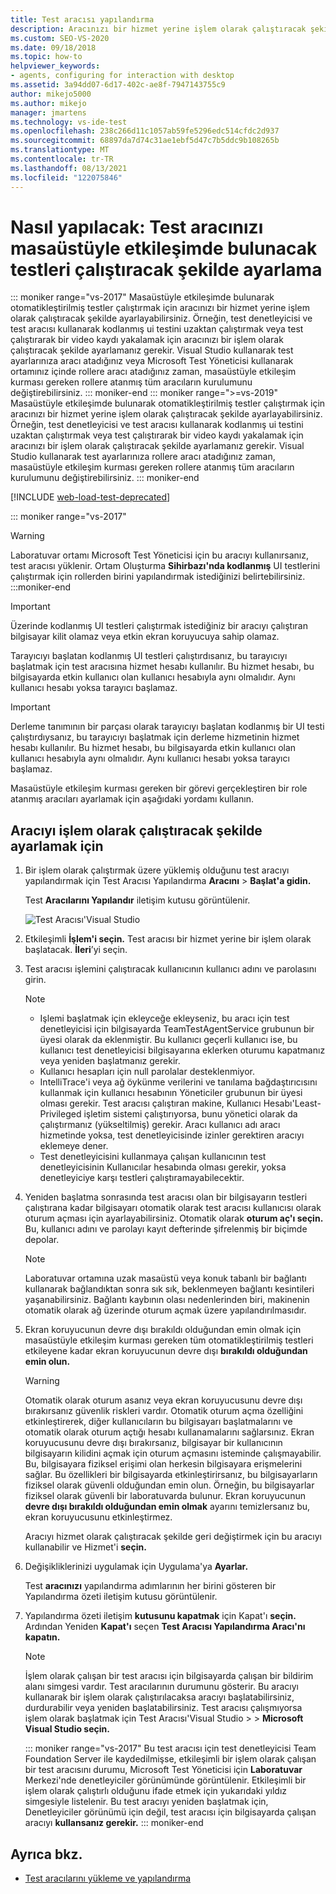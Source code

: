 ```yaml
---
title: Test aracısı yapılandırma
description: Aracınızı bir hizmet yerine işlem olarak çalıştıracak şekilde ayarerek masaüstüyle etkileşimde bulunarak otomatikleştirilmiş testler çalıştırmayı öğrenin.
ms.custom: SEO-VS-2020
ms.date: 09/18/2018
ms.topic: how-to
helpviewer_keywords:
- agents, configuring for interaction with desktop
ms.assetid: 3a94dd07-6d17-402c-ae8f-7947143755c9
author: mikejo5000
ms.author: mikejo
manager: jmartens
ms.technology: vs-ide-test
ms.openlocfilehash: 238c266d11c1057ab59fe5296edc514cfdc2d937
ms.sourcegitcommit: 68897da7d74c31ae1ebf5d47c7b5ddc9b108265b
ms.translationtype: MT
ms.contentlocale: tr-TR
ms.lasthandoff: 08/13/2021
ms.locfileid: "122075846"
---
```

# <a name="how-to-set-up-your-test-agent-to-run-tests-that-interact-with-the-desktop"></a>Nasıl yapılacak: Test aracınızı masaüstüyle etkileşimde bulunacak testleri çalıştıracak şekilde ayarlama

::: moniker range="vs-2017"
Masaüstüyle etkileşimde bulunarak otomatikleştirilmiş testler çalıştırmak için aracınızı bir hizmet yerine işlem olarak çalıştıracak şekilde ayarlayabilirsiniz. Örneğin, test denetleyicisi ve test aracısı kullanarak kodlanmış ui testini uzaktan çalıştırmak veya test çalıştırarak bir video kaydı yakalamak için aracınızı bir işlem olarak çalıştıracak şekilde ayarlamanız gerekir. Visual Studio kullanarak test ayarlarınıza aracı atadığınız veya Microsoft Test Yöneticisi kullanarak ortamınız içinde rollere aracı atadığınız zaman, masaüstüyle etkileşim kurması gereken rollere atanmış tüm aracıların kurulumunu değiştirebilirsiniz.
::: moniker-end
::: moniker range=">=vs-2019"
Masaüstüyle etkileşimde bulunarak otomatikleştirilmiş testler çalıştırmak için aracınızı bir hizmet yerine işlem olarak çalıştıracak şekilde ayarlayabilirsiniz. Örneğin, test denetleyicisi ve test aracısı kullanarak kodlanmış ui testini uzaktan çalıştırmak veya test çalıştırarak bir video kaydı yakalamak için aracınızı bir işlem olarak çalıştıracak şekilde ayarlamanız gerekir. Visual Studio kullanarak test ayarlarınıza rollere aracı atadığınız zaman, masaüstüyle etkileşim kurması gereken rollere atanmış tüm aracıların kurulumunu değiştirebilirsiniz.
::: moniker-end

[!INCLUDE [web-load-test-deprecated](includes/web-load-test-deprecated.md)]

::: moniker range="vs-2017"
> [!WARNING]
> Laboratuvar ortamı Microsoft Test Yöneticisi için bu aracıyı kullanırsanız, test aracısı yüklenir. Ortam Oluşturma **Sihirbazı'nda kodlanmış** UI testlerini çalıştırmak için rollerden birini yapılandırmak istediğinizi belirtebilirsiniz.
:::moniker-end

> [!IMPORTANT]
> Üzerinde kodlanmış UI testleri çalıştırmak istediğiniz bir aracıyı çalıştıran bilgisayar kilit olamaz veya etkin ekran koruyucuya sahip olamaz.

Tarayıcıyı başlatan kodlanmış UI testleri çalıştırdısanız, bu tarayıcıyı başlatmak için test aracısına hizmet hesabı kullanılır. Bu hizmet hesabı, bu bilgisayarda etkin kullanıcı olan kullanıcı hesabıyla aynı olmalıdır. Aynı kullanıcı hesabı yoksa tarayıcı başlamaz.

> [!IMPORTANT]
> Derleme tanımının bir parçası olarak tarayıcıyı başlatan kodlanmış bir UI testi çalıştırdıysanız, bu tarayıcıyı başlatmak için derleme hizmetinin hizmet hesabı kullanılır. Bu hizmet hesabı, bu bilgisayarda etkin kullanıcı olan kullanıcı hesabıyla aynı olmalıdır. Aynı kullanıcı hesabı yoksa tarayıcı başlamaz.

Masaüstüyle etkileşim kurması gereken bir görevi gerçekleştiren bir role atanmış aracıları ayarlamak için aşağıdaki yordamı kullanın.

## <a name="to-set-up-an-agent-to-run-as-a-process"></a>Aracıyı işlem olarak çalıştıracak şekilde ayarlamak için

1. Bir işlem olarak çalıştırmak üzere yüklemiş olduğunu test aracıyı yapılandırmak için Test Aracısı Yapılandırma **Aracını**  >  **Başlat'a gidin.**

   Test **Aracılarını Yapılandır** iletişim kutusu görüntülenir.

   ![Test Aracısı'Visual Studio](media/configure-test-agent.png)

2. Etkileşimli **İşlem'i seçin.** Test aracısı bir hizmet yerine bir işlem olarak başlatacak. **İleri**’yi seçin.

3. Test aracısı işlemini çalıştıracak kullanıcının kullanıcı adını ve parolasını girin.

   > [!NOTE]
   > - Işlemi başlatmak için ekleyceğe ekleyseniz, bu aracı için test denetleyicisi için bilgisayarda TeamTestAgentService grubunun bir üyesi olarak da eklenmiştir. Bu kullanıcı geçerli kullanıcı ise, bu kullanıcı test denetleyicisi bilgisayarına eklerken oturumu kapatmanız veya yeniden başlatmanız gerekir.
   > - Kullanıcı hesapları için null parolalar desteklenmiyor.
   > - IntelliTrace'i veya ağ öykünme verilerini ve tanılama bağdaştırıcısını kullanmak için kullanıcı hesabının Yöneticiler grubunun bir üyesi olması gerekir. Test aracısı çalıştıran makine, Kullanıcı Hesabı'Least-Privileged işletim sistemi çalıştırıyorsa, bunu yönetici olarak da çalıştırmanız (yükseltilmiş) gerekir. Aracı kullanıcı adı aracı hizmetinde yoksa, test denetleyicisinde izinler gerektiren aracıyı eklemeye dener.
   > - Test denetleyicisini kullanmaya çalışan kullanıcının test denetleyicisinin Kullanıcılar hesabında olması gerekir, yoksa denetleyiciye karşı testleri çalıştıramayabilecektir.

4. Yeniden başlatma sonrasında test aracısı olan bir bilgisayarın testleri çalıştırana kadar bilgisayarı otomatik olarak test aracısı kullanıcısı olarak oturum açması için ayarlayabilirsiniz. Otomatik olarak **oturum aç'ı seçin.** Bu, kullanıcı adını ve parolayı kayıt defterinde şifrelenmiş bir biçimde depolar.

   > [!NOTE]
   > Laboratuvar ortamına uzak masaüstü veya konuk tabanlı bir bağlantı kullanarak bağlandıktan sonra sık sık, beklenmeyen bağlantı kesintileri yaşanabilirsiniz. Bağlantı kaybının olası nedenlerinden biri, makinenin otomatik olarak ağ üzerinde oturum açmak üzere yapılandırılmasıdır.

5. Ekran koruyucunun devre dışı bırakıldı olduğundan emin olmak için masaüstüyle etkileşim kurması gereken tüm otomatikleştirilmiş testleri etkileyene kadar ekran koruyucunun devre dışı **bırakıldı olduğundan emin olun.**

   > [!WARNING]
   > Otomatik olarak oturum asanız veya ekran koruyucusunu devre dışı bırakırsanız güvenlik riskleri vardır. Otomatik oturum açma özelliğini etkinleştirerek, diğer kullanıcıların bu bilgisayarı başlatmalarını ve otomatik olarak oturum açtığı hesabı kullanamalarını sağlarsınız. Ekran koruyucusunu devre dışı bırakırsanız, bilgisayar bir kullanıcının bilgisayarın kilidini açmak için oturum açmasını isteminde çalışmayabilir. Bu, bilgisayara fiziksel erişimi olan herkesin bilgisayara erişmelerini sağlar. Bu özellikleri bir bilgisayarda etkinleştirirsanız, bu bilgisayarların fiziksel olarak güvenli olduğundan emin olun. Örneğin, bu bilgisayarlar fiziksel olarak güvenli bir laboratuvarda bulunur. Ekran koruyucunun **devre dışı bırakıldı olduğundan emin olmak** ayarını temizlersanız bu, ekran koruyucusunu etkinleştirmez.

   Aracıyı hizmet olarak çalıştıracak şekilde geri değiştirmek için bu aracıyı kullanabilir ve Hizmet'i **seçin.**

6. Değişikliklerinizi uygulamak için Uygulama'ya **Ayarlar.**

   Test **aracınızı** yapılandırma adımlarının her birini gösteren bir Yapılandırma özeti iletişim kutusu görüntülenir.

7. Yapılandırma özeti iletişim **kutusunu kapatmak** için Kapat'ı **seçin.** Ardından Yeniden **Kapat'ı** seçen **Test Aracısı Yapılandırma Aracı'nı kapatın.**

   > [!NOTE]
   > İşlem olarak çalışan bir test aracısı için bilgisayarda çalışan bir bildirim alanı simgesi vardır. Test aracılarının durumunu gösterir. Bu aracıyı kullanarak bir işlem olarak çalıştırılacaksa aracıyı başlatabilirsiniz, durdurabilir veya yeniden başlatabilirsiniz. Test aracısı çalışmıyorsa işlem olarak başlatmak için Test Aracısı'Visual Studio  >    >  **Microsoft Visual Studio seçin.**

   ::: moniker range="vs-2017"
   Bu test aracısı için test denetleyicisi Team Foundation Server ile kaydedilmişse, etkileşimli bir işlem olarak çalışan bir test  aracısını durumu, Microsoft Test Yöneticisi için **Laboratuvar** Merkezi'nde denetleyiciler görünümünde görüntülenir. Etkileşimli bir işlem olarak çalıştırlı olduğunu ifade etmek için yukarıdaki yıldız simgesiyle listelenir. Bu test aracıyı yeniden başlatmak için, Denetleyiciler görünümü için değil, test aracısı için bilgisayarda çalışan aracıyı **kullansanız gerekir.**
   ::: moniker-end

## <a name="see-also"></a>Ayrıca bkz.

- [Test aracılarını yükleme ve yapılandırma](../test/lab-management/install-configure-test-agents.md)
